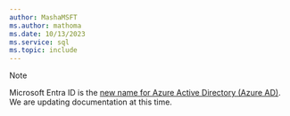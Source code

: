 ```yaml
---
author: MashaMSFT
ms.author: mathoma
ms.date: 10/13/2023
ms.service: sql
ms.topic: include
---
```


> [!NOTE]  
> Microsoft Entra ID is the [new name for Azure Active Directory (Azure AD)](/entra/fundamentals/new-name). We are updating documentation at this time.
